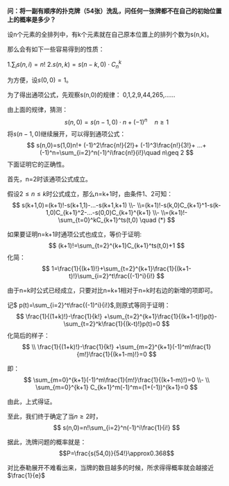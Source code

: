 **问：将一副有顺序的扑克牌（54张）洗乱，问任何一张牌都不在自己的初始位置上的概率是多少？**


设n个元素的全排列中，有k个元素就在自己原本位置上的排列个数为s(n,k)。

那么会有如下一些容易得到的性质：

1.$\sum_{i}s(n,i)=n!$
2.$s(n,k)=s(n-k,0)\cdot C_n^k$


为方便，设$s(0,0)=1$。

为了得出通项公式，先观察s(n,0)的规律：
0,1,2,9,44,265,......

由上面的规律，猜测：
$$
s(n,0)=s(n-1,0)\cdot n+(-1)^n\quad n\geq 1
$$
将$s(n-1,0)$继续展开，可以得到通项公式：
$$
s(n,0)=s(1,0)n!+
(-1)^2\frac{n!}{2!}+
(-1)^3\frac{n!}{3!}+
...+
(-1)^n=\sum_{i=2}^n(-1)^i\frac{n!}{i!}\quad n\geq 2
$$
下面证明它的正确性。

首先，n=2时该通项公式成立。

假设$2\leq n\leq k$时公式成立，那么n=k+1时，由条件1、2可知：
$$
s(k+1,0)=(k+1)!-s(k+1,1)-...-s(k+1,k+1)
\\-
\\=(k+1)!-s(k,0)C_{k+1}^1-s(k-1,0)C_{k+1}^2-...-s(0,0)C_{k+1}^{k+1}
\\-
\\=(k+1)!-\sum_{t=0}^kC_{k+1}^ts(t,0) \quad (*)
$$


如果要证明n=k+1时通项公式也成立，等价于证明:
$$
(k+1)!=\sum_{t=2}^{k+1}C_{k+1}^ts(t,0)+1
$$
化简：
$$
1=\frac{1}{(k+1)!}+\sum_{t=2}^{k+1}\frac{1}{(k+1-t)!}\sum_{i=2}^t\frac{(-1)^i}{i!}
$$

由于n=k时公式已经成立，只要对比n=k+1相对于n=k时右边的新增的项即可。

记$
p(t)=\sum_{i=2}^t\frac{(-1)^i}{i!}$,则原式等同于证明：
$$
\frac{1}{(1+k)!}-\frac{1}{k!}
+\sum_{t=2}^{k+1}\frac{1}{(k+1-t)!}p(t)-\sum_{t=2}^k\frac{1}{(k-t)!}p(t)=0
$$
化简后的样子：
$$
\\
\frac{1}{(1+k)!}-\frac{1}{k!}
+\sum_{m=2}^{k+1}(-1)^m\frac{1}{m!}\frac{1}{(k+1-m)!}=0
$$

即：
$$
\sum_{m=0}^{k+1}(-1)^m\frac{1}{m!}\frac{1}{(k+1-m)!}=0
\\-
\\
\sum_{m=0}^{k+1} C_{k+1}^m(-1)^m=(1+(-1))^{k+1}=0
$$

由此，上式得证。

至此，我们终于确定了当$n≥2$时，
$$
s(n,0)=n!\sum_{i=2}^n(-1)^i\frac{1}{i!}
$$

据此，洗牌问题的概率就是：
$$P=\frac{s(54,0)}{54!}\approx0.368$$

对比泰勒展开不难看出来，当牌的数目越多的时候，所求得得概率就会越接近$\frac{1}{e}$